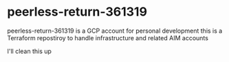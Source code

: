 # peerless-return-361319
peerless-return-361319 is a GCP account for personal development this is a Terraform repostiroy to handle infrastructure and related AIM accounts 

I'll clean this up

